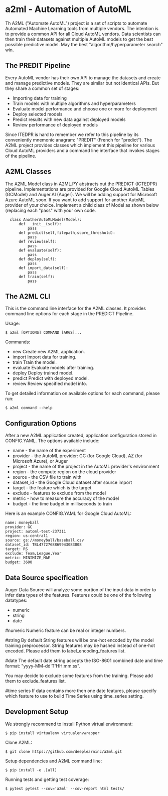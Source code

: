 # a2ml - Automation of AutoML
Th A2ML ("Automate AutoML") project is a set of scripts to automate Automated Machine Learning tools from multiple vendors. The intention is to provide a common API for all Cloud AutoML vendors.  Data scientists can then train their datasets against multiple AutoML models to get the best possible predictive model.  May the best "algorithm/hyperparameter search" win.

## The PREDIT Pipeline
Every AutoML vendor has their own API to manage the datasets and create and
manage predictive models.  They are similar but not identical APIs.  But they share a
common set of stages:
* Importing data for training
* Train models with multiple algorithms and hyperparameters
* Evaluate model performance and choose one or more for deployment
* Deploy selected models
* Predict results with new data against deployed models
* Review performance of deployed models

Since ITEDPR is hard to remember we refer to this pipeline by its conveniently mnemonic anagram: "PREDIT" (French
for "predict"). The A2ML project provides classes which implement this pipeline for various Cloud AutoML providers
and a command line interface that invokes stages of the pipeline.

## A2ML Classes
The A2ML Model class in A2ML.PY abstracts out the PREDICT (ICTEDPR) pipeline.  Implementations are provided for Google Cloud AutoML Tables (GCModel) and Auger.AI (Auger).   We will be adding support for Microsoft Azure AutoML soon. If you want to add support for another AutoML provider of your choice.  Implement a child class of Model as shown below (replacing each "pass" with your own code.

```
  class AnotherAutoMLModel(Model):  
      def __init__(self):
          pass     
      def predict(self,filepath,score_threshold):
          pass
      def review(self):
          pass
      def evaluate(self):
          pass
      def deploy(self):
          pass
      def import_data(self):
          pass
      def train(self):
          pass
```

## The A2ML CLI

This is the command line interface for the A2ML classes. It provides command line options
for each stage in the PREDICT Pipeline.

Usage:
```
$ a2ml [OPTIONS] COMMAND [ARGS]...
```
Commands:
* new       Create new A2ML application.
* import    Import data for training.
* train     Train the model.
* evaluate  Evaluate models after training.
* deploy    Deploy trained model.
* predict   Predict with deployed model.
* review    Review specified model info.

To get detailed information on available options for each command, please run:

```
$ a2ml command --help
```

## Configuration Options

After a new A2ML application created, application configuration stored in CONFIG.YAML. The options available include:
* name - the name of the experiment
* provider - the AutoML provider: GC (for Google Cloud), AZ (for Microsoft Azure), or Auger
* project - the name of the project in the AutoML provider's environment
* region - the compute region on the cloud provider
* source - the CSV file to train with
* dataset_id - the Google Cloud dataset after source import
* target - the feature which is the target
* exclude - features to exclude from the model
* metric - how to measure the accuracy of the model
* budget - the time budget in milliseconds to train

Here is an example CONFIG.YAML for Google Cloud AutoML:

```
name: moneyball
provider: GC
project: automl-test-237311
region: us-central1
source: gs://moneyball/baseball.csv
dataset_id: TBL4772768869943083008
target: RS
exclude: Team,League,Year
metric: MINIMIZE_MAE
budget: 3600
```

## Data Source specification
Auger Data Source will analyze some portion of the input data in order to infer data
types of the features. Features could be one of the following datatypes:
- numeric
- string
- date

#numeric
Numeric feature can be real or integer numbers.

#string
By default String features will be one-hot encoded by the model training preprocessor.
String features may be hashed instead of one-hot encoded.
Please add them to label_encoding_features list.

#date
The default date string accepts the ISO-8601 combined date and time format: "yyyy-MM-dd'T'HH:mm:ss".

You may decide to exclude some features from the training.
Please add them to exclude_features list.

#time series
If data contains more then one date features, please specify which feature to
use to build Time Series using time_series setting.

## Development Setup

We strongly recommend to install Python virtual environment:

```
$ pip install virtualenv virtualenvwrapper
```

Clone A2ML:

```
$ git clone https://github.com/deeplearninc/a2ml.git
```

Setup dependencies and A2ML command line:

```
$ pip install -e .[all]
```

Running tests and getting test coverage:

```
$ pytest pytest --cov='a2ml' --cov-report html tests/  
```
